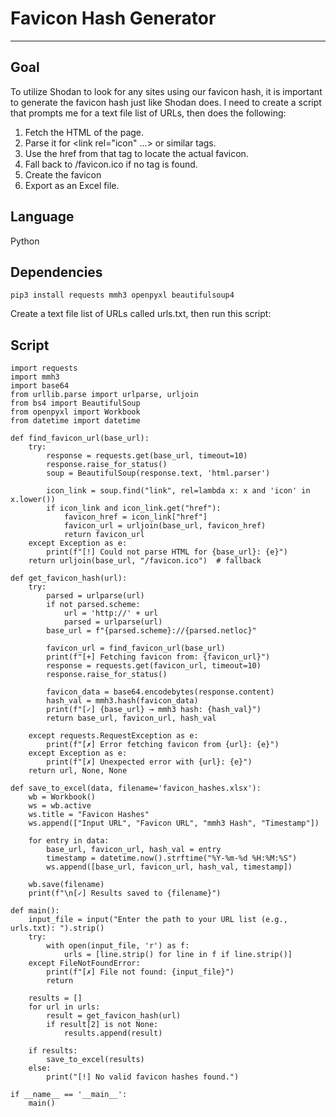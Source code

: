 # Favicon Hash Generator

***

## Goal
To utilize Shodan to look for any sites using our favicon hash, it is important to generate the favicon hash just like Shodan does. I need to create a script that prompts me for a text file list of URLs, then does the following:
1. Fetch the HTML of the page.
2. Parse it for <link rel="icon" ...> or similar tags.
3. Use the href from that tag to locate the actual favicon.
4. Fall back to /favicon.ico if no tag is found.
5. Create the favicon
6. Export as an Excel file.

## Language
Python

## Dependencies
```
pip3 install requests mmh3 openpyxl beautifulsoup4
```
Create a text file list of URLs called urls.txt, then run this script:

## Script
```
import requests
import mmh3
import base64
from urllib.parse import urlparse, urljoin
from bs4 import BeautifulSoup
from openpyxl import Workbook
from datetime import datetime

def find_favicon_url(base_url):
    try:
        response = requests.get(base_url, timeout=10)
        response.raise_for_status()
        soup = BeautifulSoup(response.text, 'html.parser')

        icon_link = soup.find("link", rel=lambda x: x and 'icon' in x.lower())
        if icon_link and icon_link.get("href"):
            favicon_href = icon_link["href"]
            favicon_url = urljoin(base_url, favicon_href)
            return favicon_url
    except Exception as e:
        print(f"[!] Could not parse HTML for {base_url}: {e}")
    return urljoin(base_url, "/favicon.ico")  # fallback

def get_favicon_hash(url):
    try:
        parsed = urlparse(url)
        if not parsed.scheme:
            url = 'http://' + url
            parsed = urlparse(url)
        base_url = f"{parsed.scheme}://{parsed.netloc}"

        favicon_url = find_favicon_url(base_url)
        print(f"[+] Fetching favicon from: {favicon_url}")
        response = requests.get(favicon_url, timeout=10)
        response.raise_for_status()

        favicon_data = base64.encodebytes(response.content)
        hash_val = mmh3.hash(favicon_data)
        print(f"[✓] {base_url} → mmh3 hash: {hash_val}")
        return base_url, favicon_url, hash_val

    except requests.RequestException as e:
        print(f"[✗] Error fetching favicon from {url}: {e}")
    except Exception as e:
        print(f"[✗] Unexpected error with {url}: {e}")
    return url, None, None

def save_to_excel(data, filename='favicon_hashes.xlsx'):
    wb = Workbook()
    ws = wb.active
    ws.title = "Favicon Hashes"
    ws.append(["Input URL", "Favicon URL", "mmh3 Hash", "Timestamp"])

    for entry in data:
        base_url, favicon_url, hash_val = entry
        timestamp = datetime.now().strftime("%Y-%m-%d %H:%M:%S")
        ws.append([base_url, favicon_url, hash_val, timestamp])

    wb.save(filename)
    print(f"\n[✓] Results saved to {filename}")

def main():
    input_file = input("Enter the path to your URL list (e.g., urls.txt): ").strip()
    try:
        with open(input_file, 'r') as f:
            urls = [line.strip() for line in f if line.strip()]
    except FileNotFoundError:
        print(f"[✗] File not found: {input_file}")
        return

    results = []
    for url in urls:
        result = get_favicon_hash(url)
        if result[2] is not None:
            results.append(result)

    if results:
        save_to_excel(results)
    else:
        print("[!] No valid favicon hashes found.")

if __name__ == '__main__':
    main()
```
